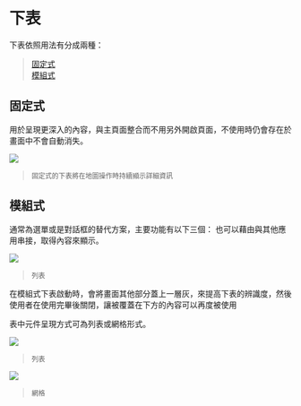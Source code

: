 # 下表
下表依照用法有分成兩種：

> [固定式](#整合式)  
> [模組式](#模組式)  

## 固定式

用於呈現更深入的內容，與主頁面整合而不用另外開啟頁面，不使用時仍會存在於畫面中不會自動消失。

<img src="http://material-design.storage.googleapis.com/publish/material_v_4/material_ext_publish/0Bzhp5Z4wHba3dDZKN1lHNG1TekU/components_bottomsheets_usage1.png"
style="max-width:50%"/>
> <p style="font-size: 12px">固定式的下表將在地圖操作時持續顯示詳細資訊</p>

## 模組式  
通常為選單或是對話框的替代方案，主要功能有以下三個：
也可以藉由與其他應用串接，取得內容來顯示。

<img src="http://material-design.storage.googleapis.com/publish/material_v_4/material_ext_publish/0Bzhp5Z4wHba3VW9HUDhtTE5XZVk/components_bottomsheets_usage2.png"
style="max-width:50%"/>
> <p style="font-size: 12px">列表</p>

在模組式下表啟動時，會將畫面其他部分蓋上一層灰，來提高下表的辨識度，然後使用者在使用完畢後關閉，讓被覆蓋在下方的內容可以再度被使用

表中元件呈現方式可為列表或網格形式。

<img src="http://material-design.storage.googleapis.com/publish/material_v_4/material_ext_publish/0Bzhp5Z4wHba3VW9HUDhtTE5XZVk/components_bottomsheets_usage2.png"
style="max-width:50%"/>
> <p style="font-size: 12px">列表</p>

<img src="http://material-design.storage.googleapis.com/publish/material_v_4/material_ext_publish/0Bzhp5Z4wHba3UzA3RDctV2k0YUk/components_bottomsheets_modal2.png"
style="max-width:50%"/>
> <p style="font-size: 12px">網格</p>
